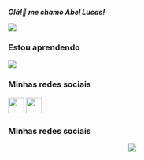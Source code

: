 <!--
**abelarduu/abelarduu** is a ✨ _special_ ✨ repository because its `README.md` (this file) appears on your GitHub profile.
#Olá, me chamo SeuNomeAqui !
Here are some ideas to get you started:

- 🔭 I’m currently working on ...
- 🌱 I’m currently learning ...
- 👯 I’m looking to collaborate on ...
- 🤔 I’m looking for help with ...
- 💬 Ask me about ...
- 📫 How to reach me: ...
- 😄 Pronouns: ...
- ⚡ Fun fact: ...
-->



***Olá!👋 me chamo Abel Lucas!***
<p>
    <img src="https://skillicons.dev/icons?i=python,ruby" />
</p>

<div>
    <h3>Estou aprendendo</h3>
    <div>
        <img src="https://skillicons.dev/icons?i=flask,ruby,godot" />
    </div>
</div>

<div>
    <h3>Minhas redes sociais</h3>
    <div>
        <a href="https://www.linkedin.com/in/Abel-Lucas"  target="_blank"rel="noopener noreferrer"><img src="https://cdn.jsdelivr.net/gh/devicons/devicon/icons/linkedin/linkedin-original.svg" width="32" height="32"/></a>
        <a href="https://www.behance.net/abellucas1" target="_blank"rel="noopener noreferrer"><img src="https://cdn.jsdelivr.net/gh/devicons/devicon/icons/behance/behance-original.svg" width="32" height="32"/></a>
    </div>
</div>

<h3>Minhas redes sociais</h3>
<p align="center">
    <img src="https://skillicons.dev/icons?i=instagram, linkedin, pinterest,behance" />
</p>
